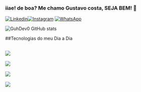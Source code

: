 ### iiae! de boa?  Me chamo Gustavo costa, SEJA BEM! 🤙


[![Linkedin](https://img.shields.io/badge/LinkedIn-0077B5?style=for-the-badge&logo=linkedin&logoColor=white)]()[![Instagram](https://img.shields.io/badge/Instagram-E4405F?style=for-the-badge&logo=instagram&logoColor=white)]() [![WhatsApp](https://img.shields.io/badge/WhatsApp-25D366?style=for-the-badge&logo=whatsapp&logoColor=white)](https://w.app/OrXIGe)


![GuhDev0 GitHub stats](https://github-readme-stats.vercel.app/api?username=GuhDev0&show_icons=true&theme=gruvbox)

##Tecnologias do meu Dia a Dia

<div style="display:inline_block"><br/>
<img align="center" alt:"html5" src="https://img.shields.io/badge/HTML5-E34F26?style=for-the-badge&logo=html5&logoColor=white"/>
</div>
<div style="display:inline_block"><br/>
<img align="center" alt:"css" src="https://img.shields.io/badge/CSS3-1572B6?style=for-the-badge&logo=css3&logoColor=white"/>
</div>
<div style="display:inline_block"><br/>
<img align="center" alt:"JavaScript" src="https://img.shields.io/badge/JavaScript-323330?style=for-the-badge&logo=javascript&logoColor=F7DF1E"/>
</div>
<div style="display:inline_block"><br/>
<img align="center" alt:"React" src="https://img.shields.io/badge/React-20232A?style=for-the-badge&logo=react&logoColor=61DAFB"/>


</div>
